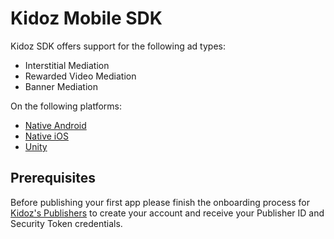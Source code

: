 
# Kidoz Mobile SDK

Kidoz SDK offers support for the following ad types:

+ Interstitial Mediation 
+ Rewarded Video Mediation 
+ Banner Mediation 

On the following platforms:

- [Native Android](/Kidoz%20Direct/Android)
- [Native iOS](/Kidoz%20Direct/iOS)
- [Unity](/Kidoz%20Direct/Unity)

## Prerequisites

Before publishing your first app please finish the onboarding process for [Kidoz's Publishers](http://accounts.kidoz.net/publishers/register?utm_source=kidoz_github) to create your account and receive your Publisher ID and Security Token credentials.
